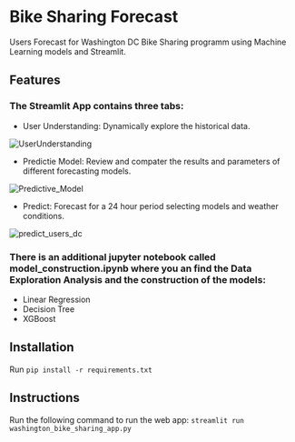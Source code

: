 # Bike Sharing Forecast
Users Forecast for Washington DC Bike Sharing programm using Machine Learning models and Streamlit.

## Features

### The Streamlit App contains three tabs:
- User Understanding: Dynamically explore the historical data.

![UserUnderstanding](https://github.com/aldemarp93/bike_sharing_forecast/assets/131469036/9737c73e-6508-4098-9b97-7d89622b3cc5)

- Predictie Model: Review and compater the results and parameters of different forecasting models.

![Predictive_Model](https://github.com/aldemarp93/bike_sharing_forecast/assets/131469036/4105c8e3-d830-4f05-ab0c-c20ea38303e5)

- Predict: Forecast for a 24 hour period selecting models and weather conditions.

![predict_users_dc](https://github.com/aldemarp93/bike_sharing_forecast/assets/131469036/f2f1ab6a-86fa-4cde-9120-978b9dcbee59)

### There is an additional jupyter notebook called model_construction.ipynb where you an find the Data Exploration Analysis and the construction of the models:
- Linear Regression
- Decision Tree
- XGBoost

## Installation
Run `pip install -r requirements.txt`

## Instructions
Run the following command to run the web app: `streamlit run washington_bike_sharing_app.py`
